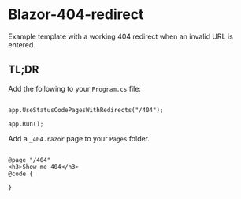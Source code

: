 # Blazor-404-redirect
Example template with a working 404 redirect when an invalid URL is entered.

## TL;DR
Add the following to your `Program.cs` file:
``` 

app.UseStatusCodePagesWithRedirects("/404");

app.Run();
```
Add a `_404.razor` page to your `Pages` folder.
```

@page "/404"
<h3>Show me 404</h3>
@code {
    
}

```